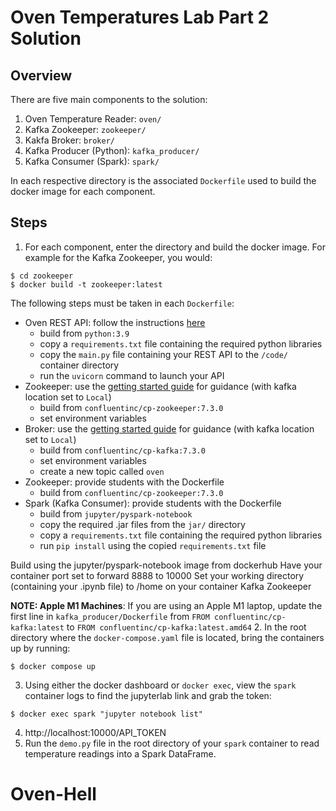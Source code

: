 # Oven Temperatures Lab Part 2 Solution

## Overview
There are five main components to the solution:
1. Oven Temperature Reader: `oven/`
2. Kafka Zookeeper: `zookeeper/`
3. Kakfa Broker: `broker/`
4. Kafka Producer (Python): `kafka_producer/`
5. Kafka Consumer (Spark): `spark/`

In each respective directory is the associated `Dockerfile` used to build the docker image for each component.

## Steps
1. For each component, enter the directory and build the docker image. For example for the Kafka Zookeeper, you would:
```
$ cd zookeeper
$ docker build -t zookeeper:latest
```
The following steps must be taken in each `Dockerfile`:
* Oven REST API: follow the instructions [here](https://fastapi.tiangolo.com/deployment/docker/#dockerfile)
  * build from `python:3.9`
  * copy a `requirements.txt` file containing the required python libraries
  * copy the `main.py` file containing your REST API to the `/code/` container directory
  * run the `uvicorn` command to launch your API
* Zookeeper: use the [getting started guide](https://developer.confluent.io/get-started/python/#kafka-setup) for guidance (with kafka location set to `Local`)
  * build from `confluentinc/cp-zookeeper:7.3.0`
  * set environment variables
* Broker: use the [getting started guide](https://developer.confluent.io/get-started/python/#kafka-setup) for guidance (with kafka location set to `Local`)
  * build from `confluentinc/cp-kafka:7.3.0`
  * set environment variables
  * create a new topic called `oven`
* Zookeeper: provide students with the Dockerfile 
  * build from `confluentinc/cp-zookeeper:7.3.0`
* Spark (Kafka Consumer): provide students with the Dockerfile 
  * build from `jupyter/pyspark-notebook`
  * copy the required .jar files from the `jar/` directory
  * copy a `requirements.txt` file containing the required python libraries
  * run `pip install` using the copied `requirements.txt` file

Build using the jupyter/pyspark-notebook image from dockerhub
Have your container port set to forward 8888 to 10000
Set your working directory (containing your .ipynb file) to /home on your container
Kafka Zookeeper



**NOTE: Apple M1 Machines**: If you are using an Apple M1 laptop, update the first line in `kafka_producer/Dockerfile` from `FROM confluentinc/cp-kafka:latest` to
`FROM confluentinc/cp-kafka:latest.amd64`
2. In the root directory where the `docker-compose.yaml` file is located, bring the containers up by running:
```
$ docker compose up
```
3. Using either the docker dashboard or `docker exec`, view the `spark` container logs to find the jupyterlab link and grab the token:
```
$ docker exec spark "jupyter notebook list"
```
4. http://localhost:10000/API_TOKEN
5. Run the `demo.py` file in the root directory of your `spark` container to read temperature readings into a Spark DataFrame.
# Oven-Hell
